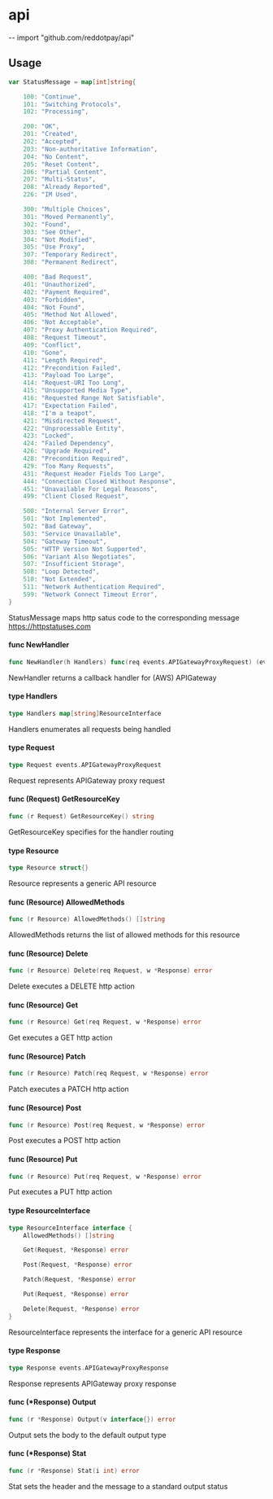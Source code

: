 # api
--
    import "github.com/reddotpay/api"


## Usage

```go
var StatusMessage = map[int]string{

	100: "Continue",
	101: "Switching Protocols",
	102: "Processing",

	200: "OK",
	201: "Created",
	202: "Accepted",
	203: "Non-authoritative Information",
	204: "No Content",
	205: "Reset Content",
	206: "Partial Content",
	207: "Multi-Status",
	208: "Already Reported",
	226: "IM Used",

	300: "Multiple Choices",
	301: "Moved Permanently",
	302: "Found",
	303: "See Other",
	304: "Not Modified",
	305: "Use Proxy",
	307: "Temporary Redirect",
	308: "Permanent Redirect",

	400: "Bad Request",
	401: "Unauthorized",
	402: "Payment Required",
	403: "Forbidden",
	404: "Not Found",
	405: "Method Not Allowed",
	406: "Not Acceptable",
	407: "Proxy Authentication Required",
	408: "Request Timeout",
	409: "Conflict",
	410: "Gone",
	411: "Length Required",
	412: "Precondition Failed",
	413: "Payload Too Large",
	414: "Request-URI Too Long",
	415: "Unsupported Media Type",
	416: "Requested Range Not Satisfiable",
	417: "Expectation Failed",
	418: "I'm a teapot",
	421: "Misdirected Request",
	422: "Unprocessable Entity",
	423: "Locked",
	424: "Failed Dependency",
	426: "Upgrade Required",
	428: "Precondition Required",
	429: "Too Many Requests",
	431: "Request Header Fields Too Large",
	444: "Connection Closed Without Response",
	451: "Unavailable For Legal Reasons",
	499: "Client Closed Request",

	500: "Internal Server Error",
	501: "Not Implemented",
	502: "Bad Gateway",
	503: "Service Unavailable",
	504: "Gateway Timeout",
	505: "HTTP Version Not Supported",
	506: "Variant Also Negotiates",
	507: "Insufficient Storage",
	508: "Loop Detected",
	510: "Not Extended",
	511: "Network Authentication Required",
	599: "Network Connect Timeout Error",
}
```
StatusMessage maps http satus code to the corresponding message
https://httpstatuses.com

#### func  NewHandler

```go
func NewHandler(h Handlers) func(req events.APIGatewayProxyRequest) (events.APIGatewayProxyResponse, error)
```
NewHandler returns a callback handler for (AWS) APIGateway

#### type Handlers

```go
type Handlers map[string]ResourceInterface
```

Handlers enumerates all requests being handled

#### type Request

```go
type Request events.APIGatewayProxyRequest
```

Request represents APIGateway proxy request

#### func (Request) GetResourceKey

```go
func (r Request) GetResourceKey() string
```
GetResourceKey specifies for the handler routing

#### type Resource

```go
type Resource struct{}
```

Resource represents a generic API resource

#### func (Resource) AllowedMethods

```go
func (r Resource) AllowedMethods() []string
```
AllowedMethods returns the list of allowed methods for this resource

#### func (Resource) Delete

```go
func (r Resource) Delete(req Request, w *Response) error
```
Delete executes a DELETE http action

#### func (Resource) Get

```go
func (r Resource) Get(req Request, w *Response) error
```
Get executes a GET http action

#### func (Resource) Patch

```go
func (r Resource) Patch(req Request, w *Response) error
```
Patch executes a PATCH http action

#### func (Resource) Post

```go
func (r Resource) Post(req Request, w *Response) error
```
Post executes a POST http action

#### func (Resource) Put

```go
func (r Resource) Put(req Request, w *Response) error
```
Put executes a PUT http action

#### type ResourceInterface

```go
type ResourceInterface interface {
	AllowedMethods() []string

	Get(Request, *Response) error

	Post(Request, *Response) error

	Patch(Request, *Response) error

	Put(Request, *Response) error

	Delete(Request, *Response) error
}
```

ResourceInterface represents the interface for a generic API resource

#### type Response

```go
type Response events.APIGatewayProxyResponse
```

Response represents APIGateway proxy response

#### func (*Response) Output

```go
func (r *Response) Output(v interface{}) error
```
Output sets the body to the default output type

#### func (*Response) Stat

```go
func (r *Response) Stat(i int) error
```
Stat sets the header and the message to a standard output status
